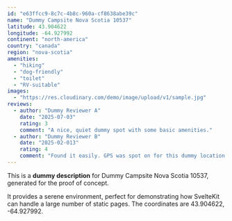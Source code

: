 ```yaml
---
id: "e63ffcc9-8c7c-4b8c-960a-cf8638abe39c"
name: "Dummy Campsite Nova Scotia 10537"
latitude: 43.904622
longitude: -64.927992
continent: "north-america"
country: "canada"
region: "nova-scotia"
amenities:
  - "hiking"
  - "dog-friendly"
  - "toilet"
  - "RV-suitable"
images:
  - "https://res.cloudinary.com/demo/image/upload/v1/sample.jpg"
reviews:
  - author: "Dummy Reviewer A"
    date: "2025-07-03"
    rating: 3
    comment: "A nice, quiet dummy spot with some basic amenities."
  - author: "Dummy Reviewer B"
    date: "2025-02-013"
    rating: 4
    comment: "Found it easily. GPS was spot on for this dummy location."
---
```


This is a **dummy description** for Dummy Campsite Nova Scotia 10537, generated for the proof of concept.

It provides a serene environment, perfect for demonstrating how SvelteKit can handle a large number of static pages. The coordinates are 43.904622, -64.927992.
